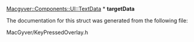 <div id="struct_demo_project_1_1_key_pressed_overlay_data">

</div>

<span id="struct_demo_project_1_1_key_pressed_overlay_data"
label="struct_demo_project_1_1_key_pressed_overlay_data"></span>

<div class="DoxyCompactItemize">

<span id="struct_demo_project_1_1_key_pressed_overlay_data_a7284fb673689ccc6b2119e517768b26a"
label="struct_demo_project_1_1_key_pressed_overlay_data_a7284fb673689ccc6b2119e517768b26a"></span>
[Macgyver::Components::UI::TextData](#struct_macgyver_1_1_components_1_1_u_i_1_1_text_data)
$\ast$ **targetData**

</div>

The documentation for this struct was generated from the following file:

<div class="DoxyCompactItemize">

MacGyver/KeyPressedOverlay.h

</div>
